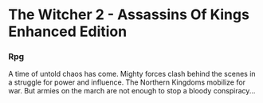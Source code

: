 # The Witcher 2 - Assassins Of Kings Enhanced Edition

### Rpg

A time of untold chaos has come. Mighty forces clash behind the scenes in a struggle for power and influence. The Northern Kingdoms mobilize for war. But armies on the march are not enough to stop a bloody conspiracy...